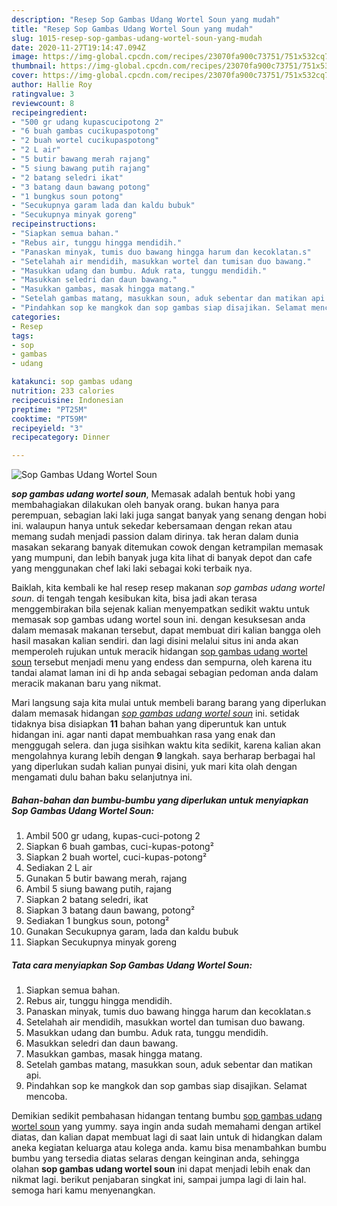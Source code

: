 ```yaml
---
description: "Resep Sop Gambas Udang Wortel Soun yang mudah"
title: "Resep Sop Gambas Udang Wortel Soun yang mudah"
slug: 1015-resep-sop-gambas-udang-wortel-soun-yang-mudah
date: 2020-11-27T19:14:47.094Z
image: https://img-global.cpcdn.com/recipes/23070fa900c73751/751x532cq70/sop-gambas-udang-wortel-soun-foto-resep-utama.jpg
thumbnail: https://img-global.cpcdn.com/recipes/23070fa900c73751/751x532cq70/sop-gambas-udang-wortel-soun-foto-resep-utama.jpg
cover: https://img-global.cpcdn.com/recipes/23070fa900c73751/751x532cq70/sop-gambas-udang-wortel-soun-foto-resep-utama.jpg
author: Hallie Roy
ratingvalue: 3
reviewcount: 8
recipeingredient:
- "500 gr udang kupascucipotong 2"
- "6 buah gambas cucikupaspotong"
- "2 buah wortel cucikupaspotong"
- "2 L air"
- "5 butir bawang merah rajang"
- "5 siung bawang putih rajang"
- "2 batang seledri ikat"
- "3 batang daun bawang potong"
- "1 bungkus soun potong"
- "Secukupnya garam lada dan kaldu bubuk"
- "Secukupnya minyak goreng"
recipeinstructions:
- "Siapkan semua bahan."
- "Rebus air, tunggu hingga mendidih."
- "Panaskan minyak, tumis duo bawang hingga harum dan kecoklatan.s"
- "Setelahah air mendidih, masukkan wortel dan tumisan duo bawang."
- "Masukkan udang dan bumbu. Aduk rata, tunggu mendidih."
- "Masukkan seledri dan daun bawang."
- "Masukkan gambas, masak hingga matang."
- "Setelah gambas matang, masukkan soun, aduk sebentar dan matikan api."
- "Pindahkan sop ke mangkok dan sop gambas siap disajikan. Selamat mencoba."
categories:
- Resep
tags:
- sop
- gambas
- udang

katakunci: sop gambas udang 
nutrition: 233 calories
recipecuisine: Indonesian
preptime: "PT25M"
cooktime: "PT59M"
recipeyield: "3"
recipecategory: Dinner

---
```



![Sop Gambas Udang Wortel Soun](https://img-global.cpcdn.com/recipes/23070fa900c73751/751x532cq70/sop-gambas-udang-wortel-soun-foto-resep-utama.jpg)

<b><i>sop gambas udang wortel soun</i></b>, Memasak adalah bentuk hobi yang membahagiakan dilakukan oleh banyak orang. bukan hanya para perempuan, sebagian laki laki juga sangat banyak yang senang dengan hobi ini. walaupun hanya untuk sekedar kebersamaan dengan rekan atau memang sudah menjadi passion dalam dirinya. tak heran dalam dunia masakan sekarang banyak ditemukan cowok dengan ketrampilan memasak yang mumpuni, dan lebih banyak juga kita lihat di banyak depot dan cafe yang menggunakan chef laki laki sebagai koki terbaik nya.

Baiklah, kita kembali ke hal resep resep makanan <i>sop gambas udang wortel soun</i>. di tengah tengah kesibukan kita, bisa jadi akan terasa menggembirakan bila sejenak kalian menyempatkan sedikit waktu untuk memasak sop gambas udang wortel soun ini. dengan kesuksesan anda dalam memasak makanan tersebut, dapat membuat diri kalian bangga oleh hasil masakan kalian sendiri. dan lagi disini melalui situs ini anda akan memperoleh rujukan untuk meracik hidangan <u>sop gambas udang wortel soun</u> tersebut menjadi menu yang endess dan sempurna, oleh karena itu tandai alamat laman ini di hp anda sebagai sebagian pedoman anda dalam meracik makanan baru yang nikmat.




Mari langsung saja kita mulai untuk membeli barang barang yang diperlukan dalam memasak hidangan <u><i>sop gambas udang wortel soun</i></u> ini. setidak tidaknya bisa disiapkan <b>11</b> bahan bahan yang diperuntuk kan untuk hidangan ini. agar nanti dapat membuahkan rasa yang enak dan menggugah selera. dan juga sisihkan waktu kita sedikit, karena kalian akan mengolahnya kurang lebih dengan <b>9</b> langkah. saya berharap berbagai hal yang diperlukan sudah kalian punyai disini, yuk mari kita olah dengan mengamati dulu bahan baku selanjutnya ini.

<!--inarticleads1-->

##### Bahan-bahan dan bumbu-bumbu yang diperlukan untuk menyiapkan Sop Gambas Udang Wortel Soun:

1. Ambil 500 gr udang, kupas-cuci-potong 2
1. Siapkan 6 buah gambas, cuci-kupas-potong²
1. Siapkan 2 buah wortel, cuci-kupas-potong²
1. Sediakan 2 L air
1. Gunakan 5 butir bawang merah, rajang
1. Ambil 5 siung bawang putih, rajang
1. Siapkan 2 batang seledri, ikat
1. Siapkan 3 batang daun bawang, potong²
1. Sediakan 1 bungkus soun, potong²
1. Gunakan Secukupnya garam, lada dan kaldu bubuk
1. Siapkan Secukupnya minyak goreng




<!--inarticleads2-->

##### Tata cara menyiapkan Sop Gambas Udang Wortel Soun:

1. Siapkan semua bahan.
1. Rebus air, tunggu hingga mendidih.
1. Panaskan minyak, tumis duo bawang hingga harum dan kecoklatan.s
1. Setelahah air mendidih, masukkan wortel dan tumisan duo bawang.
1. Masukkan udang dan bumbu. Aduk rata, tunggu mendidih.
1. Masukkan seledri dan daun bawang.
1. Masukkan gambas, masak hingga matang.
1. Setelah gambas matang, masukkan soun, aduk sebentar dan matikan api.
1. Pindahkan sop ke mangkok dan sop gambas siap disajikan. Selamat mencoba.




Demikian sedikit pembahasan hidangan tentang bumbu <u>sop gambas udang wortel soun</u> yang yummy. saya ingin anda sudah memahami dengan artikel diatas, dan kalian dapat membuat lagi di saat lain untuk di hidangkan dalam aneka kegiatan keluarga atau kolega anda. kamu bisa menambahkan bumbu bumbu yang tersedia diatas selaras dengan keinginan anda, sehingga olahan <b>sop gambas udang wortel soun</b> ini dapat menjadi lebih enak dan nikmat lagi. berikut penjabaran singkat ini, sampai jumpa lagi di lain hal. semoga hari kamu menyenangkan.
